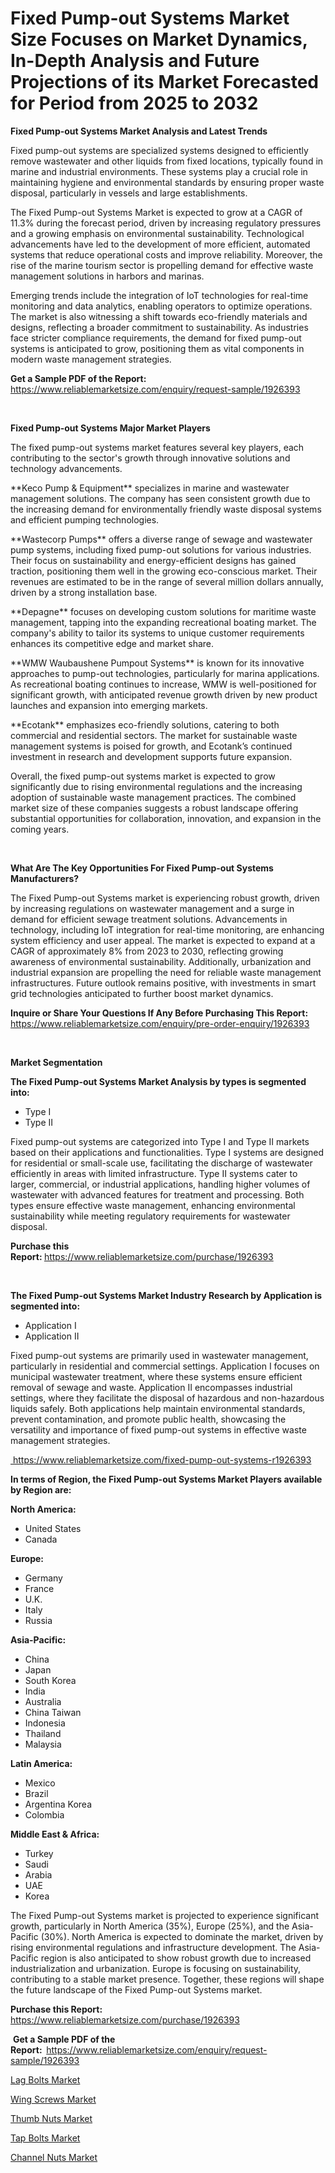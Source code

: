 <p><h1>Fixed Pump-out Systems Market Size Focuses on Market Dynamics, In-Depth Analysis and Future Projections of its Market Forecasted for Period from 2025 to 2032</h1></p><p><strong>Fixed Pump-out Systems Market Analysis and Latest Trends</strong></p>
<p><p>Fixed pump-out systems are specialized systems designed to efficiently remove wastewater and other liquids from fixed locations, typically found in marine and industrial environments. These systems play a crucial role in maintaining hygiene and environmental standards by ensuring proper waste disposal, particularly in vessels and large establishments. </p><p>The Fixed Pump-out Systems Market is expected to grow at a CAGR of 11.3% during the forecast period, driven by increasing regulatory pressures and a growing emphasis on environmental sustainability. Technological advancements have led to the development of more efficient, automated systems that reduce operational costs and improve reliability. Moreover, the rise of the marine tourism sector is propelling demand for effective waste management solutions in harbors and marinas. </p><p>Emerging trends include the integration of IoT technologies for real-time monitoring and data analytics, enabling operators to optimize operations. The market is also witnessing a shift towards eco-friendly materials and designs, reflecting a broader commitment to sustainability. As industries face stricter compliance requirements, the demand for fixed pump-out systems is anticipated to grow, positioning them as vital components in modern waste management strategies.</p></p>
<p><strong>Get a Sample PDF of the Report:&nbsp;</strong> <a href="https://www.reliablemarketsize.com/enquiry/request-sample/1926393?utm_campaign=1998&utm_medium=2&utm_source=Github&utm_content=ia&utm_term=28032025&utm_id=fixed-pump-out-systems">https://www.reliablemarketsize.com/enquiry/request-sample/1926393</a></p>
<p>&nbsp;</p>
<p><strong>Fixed Pump-out Systems Major Market Players</strong></p>
<p><p>The fixed pump-out systems market features several key players, each contributing to the sector's growth through innovative solutions and technology advancements. </p><p>**Keco Pump & Equipment** specializes in marine and wastewater management solutions. The company has seen consistent growth due to the increasing demand for environmentally friendly waste disposal systems and efficient pumping technologies.</p><p>**Wastecorp Pumps** offers a diverse range of sewage and wastewater pump systems, including fixed pump-out solutions for various industries. Their focus on sustainability and energy-efficient designs has gained traction, positioning them well in the growing eco-conscious market. Their revenues are estimated to be in the range of several million dollars annually, driven by a strong installation base.</p><p>**Depagne** focuses on developing custom solutions for maritime waste management, tapping into the expanding recreational boating market. The company's ability to tailor its systems to unique customer requirements enhances its competitive edge and market share.</p><p>**WMW Waubaushene Pumpout Systems** is known for its innovative approaches to pump-out technologies, particularly for marina applications. As recreational boating continues to increase, WMW is well-positioned for significant growth, with anticipated revenue growth driven by new product launches and expansion into emerging markets.</p><p>**Ecotank** emphasizes eco-friendly solutions, catering to both commercial and residential sectors. The market for sustainable waste management systems is poised for growth, and Ecotank’s continued investment in research and development supports future expansion.</p><p>Overall, the fixed pump-out systems market is expected to grow significantly due to rising environmental regulations and the increasing adoption of sustainable waste management practices. The combined market size of these companies suggests a robust landscape offering substantial opportunities for collaboration, innovation, and expansion in the coming years.</p></p>
<p>&nbsp;</p>
<p><strong>What Are The Key Opportunities For Fixed Pump-out Systems Manufacturers?</strong></p>
<p><p>The Fixed Pump-out Systems market is experiencing robust growth, driven by increasing regulations on wastewater management and a surge in demand for efficient sewage treatment solutions. Advancements in technology, including IoT integration for real-time monitoring, are enhancing system efficiency and user appeal. The market is expected to expand at a CAGR of approximately 8% from 2023 to 2030, reflecting growing awareness of environmental sustainability. Additionally, urbanization and industrial expansion are propelling the need for reliable waste management infrastructures. Future outlook remains positive, with investments in smart grid technologies anticipated to further boost market dynamics.</p></p>
<p><strong>Inquire or Share Your Questions If Any Before Purchasing This Report:</strong> <a href="https://www.reliablemarketsize.com/enquiry/pre-order-enquiry/1926393?utm_campaign=1998&utm_medium=2&utm_source=Github&utm_content=ia&utm_term=28032025&utm_id=fixed-pump-out-systems">https://www.reliablemarketsize.com/enquiry/pre-order-enquiry/1926393</a></p>
<p>&nbsp;</p>
<p><strong>Market Segmentation</strong></p>
<p><strong>The Fixed Pump-out Systems Market Analysis by types is segmented into:</strong></p>
<p><ul><li>Type I</li><li>Type II</li></ul></p>
<p><p>Fixed pump-out systems are categorized into Type I and Type II markets based on their applications and functionalities. Type I systems are designed for residential or small-scale use, facilitating the discharge of wastewater efficiently in areas with limited infrastructure. Type II systems cater to larger, commercial, or industrial applications, handling higher volumes of wastewater with advanced features for treatment and processing. Both types ensure effective waste management, enhancing environmental sustainability while meeting regulatory requirements for wastewater disposal.</p></p>
<p><strong>Purchase this Report:&nbsp;</strong><a href="https://www.reliablemarketsize.com/purchase/1926393?utm_campaign=1998&utm_medium=2&utm_source=Github&utm_content=ia&utm_term=28032025&utm_id=fixed-pump-out-systems">https://www.reliablemarketsize.com/purchase/1926393</a></p>
<p>&nbsp;</p>
<p><strong>The Fixed Pump-out Systems Market Industry Research by Application is segmented into:</strong></p>
<p><ul><li>Application I</li><li>Application II</li></ul></p>
<p><p>Fixed pump-out systems are primarily used in wastewater management, particularly in residential and commercial settings. Application I focuses on municipal wastewater treatment, where these systems ensure efficient removal of sewage and waste. Application II encompasses industrial settings, where they facilitate the disposal of hazardous and non-hazardous liquids safely. Both applications help maintain environmental standards, prevent contamination, and promote public health, showcasing the versatility and importance of fixed pump-out systems in effective waste management strategies.</p></p>
<p><a href="https://www.reliablemarketsize.com/fixed-pump-out-systems-r1926393?utm_campaign=1998&utm_medium=2&utm_source=Github&utm_content=ia&utm_term=28032025&utm_id=fixed-pump-out-systems">&nbsp;https://www.reliablemarketsize.com/fixed-pump-out-systems-r1926393</a></p>
<p><strong>In terms of Region, the Fixed Pump-out Systems Market Players available by Region are:</strong></p>
<p>
    <p> <strong> North America: </strong>
        <ul>
            <li>United States</li>
            <li>Canada</li>
        </ul>
        </p> 
    <p> <strong> Europe: </strong>
        <ul>
            <li>Germany</li>
            <li>France</li>
            <li>U.K.</li>
            <li>Italy</li>
            <li>Russia</li>
        </ul>
        </p> 
    <p> <strong> Asia-Pacific: </strong>
        <ul>
            <li>China</li>
            <li>Japan</li>
            <li>South Korea</li>
            <li>India</li>
            <li>Australia</li>
            <li>China Taiwan</li>
            <li>Indonesia</li>
            <li>Thailand</li>
            <li>Malaysia</li>
        </ul>
        </p> 
    <p> <strong> Latin America: </strong>
        <ul>
            <li>Mexico</li>
            <li>Brazil</li>
            <li>Argentina Korea</li>
            <li>Colombia</li>
        </ul>
        </p> 
    <p> <strong> Middle East & Africa: </strong>
        <ul>
            <li>Turkey</li>
            <li>Saudi</li>
            <li>Arabia</li>
            <li>UAE</li>
            <li>Korea</li>
        </ul>
    </p>
    </p>
<p><p>The Fixed Pump-out Systems market is projected to experience significant growth, particularly in North America (35%), Europe (25%), and the Asia-Pacific (30%). North America is expected to dominate the market, driven by rising environmental regulations and infrastructure development. The Asia-Pacific region is also anticipated to show robust growth due to increased industrialization and urbanization. Europe is focusing on sustainability, contributing to a stable market presence. Together, these regions will shape the future landscape of the Fixed Pump-out Systems market.</p></p>
<p><strong>Purchase this Report: </strong><a href="https://www.reliablemarketsize.com/purchase/1926393?utm_campaign=1998&utm_medium=2&utm_source=Github&utm_content=ia&utm_term=28032025&utm_id=fixed-pump-out-systems">https://www.reliablemarketsize.com/purchase/1926393</a></p>
<p>&nbsp;<strong>Get a Sample PDF of the Report:&nbsp;&nbsp;</strong><a href="https://www.reliablemarketsize.com/enquiry/request-sample/1926393?utm_campaign=1998&utm_medium=2&utm_source=Github&utm_content=ia&utm_term=28032025&utm_id=fixed-pump-out-systems">https://www.reliablemarketsize.com/enquiry/request-sample/1926393</a></p>
<p><strong></strong></p>
<p><p><a href="https://github.com/arneslullapq/Market-Research-Report-List-1/blob/main/lag-bolts-market.md?utm_campaign=1998&utm_medium=2&utm_source=Github&utm_content=ia&utm_term=28032025&utm_id=fixed-pump-out-systems">Lag Bolts Market</a></p><p><a href="https://github.com/dringals/Market-Research-Report-List-6/blob/main/wing-screws-market.md?utm_campaign=1998&utm_medium=2&utm_source=Github&utm_content=ia&utm_term=28032025&utm_id=fixed-pump-out-systems">Wing Screws Market</a></p><p><a href="https://github.com/langolaskark/Market-Research-Report-List-1/blob/main/thumb-nuts-market.md?utm_campaign=1998&utm_medium=2&utm_source=Github&utm_content=ia&utm_term=28032025&utm_id=fixed-pump-out-systems">Thumb Nuts Market</a></p><p><a href="https://github.com/thatejanet4y/Market-Research-Report-List-1/blob/main/tap-bolts-market.md?utm_campaign=1998&utm_medium=2&utm_source=Github&utm_content=ia&utm_term=28032025&utm_id=fixed-pump-out-systems">Tap Bolts Market</a></p><p><a href="https://github.com/arocasanzib6/Market-Research-Report-List-1/blob/main/channel-nuts-market.md?utm_campaign=1998&utm_medium=2&utm_source=Github&utm_content=ia&utm_term=28032025&utm_id=fixed-pump-out-systems">Channel Nuts Market</a></p></p>